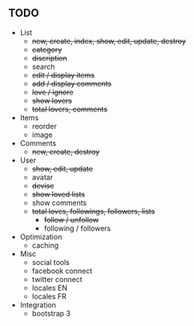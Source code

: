 ## TODO

- List
	- ~~new, create, index, show, edit, update, destroy~~
	- ~~category~~
	- ~~discription~~
	- search
	- ~~edit / display items~~
	- ~~add / display comments~~
	- ~~love / ignore~~
	- ~~show lovers~~
  - ~~total lovers, comments~~
- Items
	- reorder
	- image
- Comments
	- ~~new, create, destroy~~
- User
	- ~~show, edit, update~~
	- avatar
	- ~~devise~~
	- ~~show loved lists~~
	- show comments
  - ~~total loves, followings, followers, lists~~
	- ~~follow / unfollow~~
	- following / followers
- Optimization
	- caching
- Misc
	- social tools
	- facebook connect
	- twitter connect
  - locales EN
  - locales FR
- Integration
	- bootstrap 3
